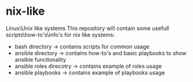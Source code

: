 # nix-like
Linux\Unix like systems
This repository will contain some usefull scripts\how-to's\info's for nix like systems:
- bash directory -> contains scripts for common usage
- ansible directory -> contains how-to's and basic playbooks to show ansible functionality
- ansible roles direcotry -> contains example of roles usage
- ansible playbooks -> contains example of playbooks usage
